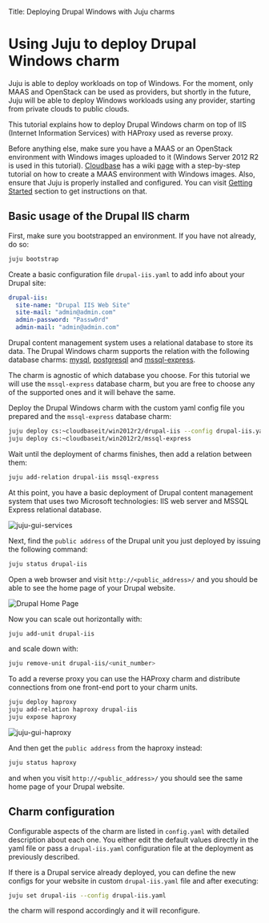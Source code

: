 Title: Deploying Drupal Windows with Juju charms  

#  Using Juju to deploy Drupal Windows charm

Juju is able to deploy workloads on top of Windows. For the moment, only MAAS
and OpenStack can be used as providers, but shortly in the future,
Juju will be able to deploy Windows workloads using any provider, starting
from private clouds to public clouds.

This tutorial explains how to deploy Drupal Windows charm on top of
IIS (Internet Information Services) with HAProxy used as reverse proxy.

Before anything else, make sure you have a MAAS or an OpenStack environment
with Windows images uploaded to it (Windows Server 2012 R2 is used in this
tutorial). [Cloudbase](http://www.cloudbase.it/) has a wiki
[page](http://wiki.cloudbase.it/maas) with a step-by-step tutorial on
how to create a MAAS environment with Windows images. Also, ensure that Juju is
properly installed and configured. You can visit [Getting
Started](https://jujucharms.com/docs/getting-started.html) section to get
instructions on that.

##  Basic usage of the Drupal IIS charm

First, make sure you bootstrapped an environment. If you have not already,
do so:

```bash
juju bootstrap
```

Create a basic configuration file `drupal-iis.yaml` to add info about your
Drupal site:

```yaml
drupal-iis:
  site-name: "Drupal IIS Web Site"
  site-mail: "admin@admin.com"
  admin-password: "Passw0rd"
  admin-mail: "admin@admin.com"
```

Drupal content management system uses a relational database to store its data.
The Drupal Windows charm supports the relation with the following database
charms: [mysql](https://jujucharms.com/mysql/trusty/25),
[postgresql](https://jujucharms.com/postgresql/trusty/21) and
[mssql-express](https://jujucharms.com/u/cloudbaseit/mssql-express/win2012r2).

The charm is agnostic of which database you choose. For this tutorial
we will use the `mssql-express` database charm, but you are free to choose any
of the supported ones and it will behave the same.

Deploy the Drupal Windows charm with the custom yaml config file you prepared
and the `mssql-express` database charm:

```bash
juju deploy cs:~cloudbaseit/win2012r2/drupal-iis --config drupal-iis.yaml
juju deploy cs:~cloudbaseit/win2012r2/mssql-express
```

Wait until the deployment of charms finishes, then add a relation between
them:

```bash
juju add-relation drupal-iis mssql-express
```

At this point, you have a basic deployment of Drupal content management system
that uses two Microsoft technologies: IIS web server and MSSQL Express
relational database.

![juju-gui-services](media/howto-drupal-iis-juju-gui-services.png)

Next, find the `public address` of the Drupal unit you just deployed by issuing
the following command:

```bash
juju status drupal-iis
```

Open a web browser and visit `http://<public_address>/` and you should be able
to see the home page of your Drupal website.

![Drupal Home Page](media/howto-drupal-iis-home-page.png)

Now you can scale out horizontally with:

```bash
juju add-unit drupal-iis
```

and scale down with:

```bash
juju remove-unit drupal-iis/<unit_number>
```

To add a reverse proxy you can use the HAProxy charm and distribute
connections from one front-end port to your charm units.

```bash
juju deploy haproxy
juju add-relation haproxy drupal-iis
juju expose haproxy
```
![juju-gui-haproxy](media/howto-drupal-iis-juju-gui-haproxy.png)

And then get the `public address` from the haproxy instead:

```bash
juju status haproxy
```

and when you visit `http://<public_address>/` you should see the
same home page of your Drupal website.

##  Charm configuration

Configurable aspects of the charm are listed in `config.yaml` with detailed
description about each one. You either edit the default values directly in the
yaml file or pass a `drupal-iis.yaml` configuration file at the deployment
as previously described.

If there is a Drupal service already deployed, you can define the new configs
for your website in custom `drupal-iis.yaml` file and after executing:

```bash
juju set drupal-iis --config drupal-iis.yaml
```

the charm will respond accordingly and it will reconfigure.
